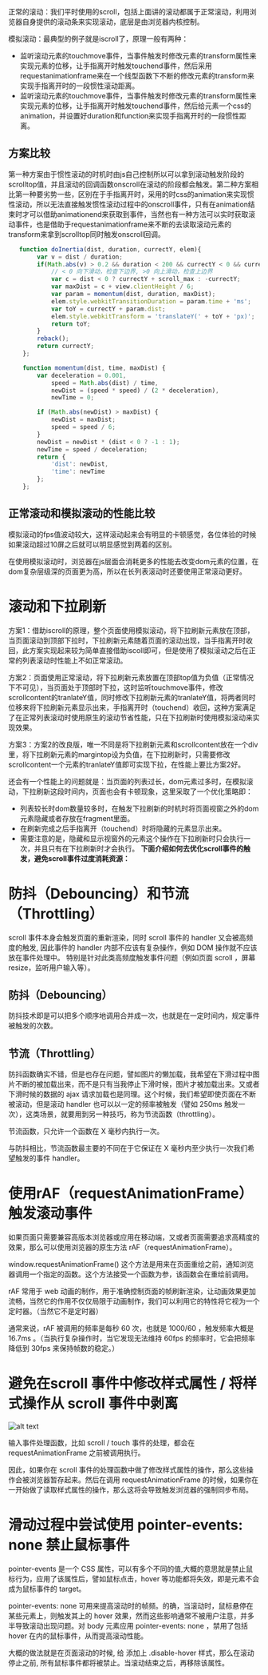 正常的滚动：我们平时使用的scroll，包括上面讲的滚动都属于正常滚动，利用浏览器自身提供的滚动条来实现滚动，底层是由浏览器内核控制。

模拟滚动：最典型的例子就是iscroll了，原理一般有两种：
+ 监听滚动元素的touchmove事件，当事件触发时修改元素的transform属性来实现元素的位移，让手指离开时触发touchend事件，然后采用requestanimationframe来在一个线型函数下不断的修改元素的transform来实现手指离开时的一段惯性滚动距离。
+ 监听滚动元素的touchmove事件，当事件触发时修改元素的transform属性来实现元素的位移，让手指离开时触发touchend事件，然后给元素一个css的animation，并设置好duration和function来实现手指离开时的一段惯性距离。
## 方案比较

第一种方案由于惯性滚动的时机时由js自己控制所以可以拿到滚动触发阶段的scrolltop值，并且滚动的回调函数onscroll在滚动的阶段都会触发。第二种方案相比第一种要劣势一些，区别在于手指离开时，采用的时css的animation来实现惯性滚动，所以无法直接触发惯性滚动过程中的onscroll事件，只有在animation结束时才可以借助animationend来获取到事件，当然也有一种方法可以实时获取滚动事件，也是借助于requestanimationframe来不断的去读取滚动元素的transform来拿到scrolltop同时触发onscroll回调。
```js
   function doInertia(dist, duration, currectY, elem){
        var v = dist / duration;
        if(Math.abs(v) > 0.2 && duration < 200 && currectY < 0 && currectY > -scroll_max){
            // < 0 向下滑动，检查下边界, >0 向上滑动，检查上边界
            var c = dist < 0 ? currectY + scroll_max : -currectY;
            var maxDist = c + view.clientHeight / 6;
            var param = momentum(dist, duration, maxDist);
            elem.style.webkitTransitionDuration = param.time + 'ms';
            var toY = currectY + param.dist;            
            elem.style.webkitTransform = 'translateY(' + toY + 'px)';
            return toY;
        }
        reback();
        return currectY;
    };

    function momentum(dist, time, maxDist) {
        var deceleration = 0.001,
            speed = Math.abs(dist) / time,
            newDist = (speed * speed) / (2 * deceleration),
            newTime = 0;

        if (Math.abs(newDist) > maxDist) {
            newDist = maxDist;
            speed = speed / 6;
        }
        newDist = newDist * (dist < 0 ? -1 : 1);
        newTime = speed / deceleration;
        return { 
            'dist': newDist, 
            'time': newTime 
        };
    };

```

## 正常滚动和模拟滚动的性能比较

模拟滚动的fps值波动较大，这样滚动起来会有明显的卡顿感觉，各位体验的时候如果滚动超过10屏之后就可以明显感觉到两着的区别。

在使用模拟滚动时，浏览器在js层面会消耗更多的性能去改变dom元素的位置，在dom复杂层级深的页面更为高，所以在长列表滚动时还要使用正常滚动更好。
# 滚动和下拉刷新

方案1：借助iscroll的原理，整个页面使用模拟滚动，将下拉刷新元素放在顶部，当页面滚动到顶部下拉时，下拉刷新元素随着页面的滚动出现，当手指离开时收回，此方案实现起来较为简单直接借助iscoll即可，但是使用了模拟滚动之后在正常的列表滚动时性能上不如正常滚动。

方案2：页面使用正常滚动，将下拉刷新元素放置在顶部top值为负值（正常情况下不可见），当页面处于顶部时下拉，这时监听touchmove事件，修改scrollcontent的tranlateY值，同时修改下拉刷新元素的tranlateY值，将两者同时位移来将下拉刷新元素显示出来，手指离开时（touchend）收回，这种方案满足了在正常列表滚动时使用原生的滚动节省性能，只在下拉刷新时使用模拟滚动来实现效果。

方案3：方案2的改良版，唯一不同是将下拉刷新元素和scrollcontent放在一个div里，将下拉刷新元素的margintop设为负值，在下拉刷新时，只需要修改scrollcontent一个元素的tranlateY值即可实现下拉，在性能上要比方案2好。

还会有一个性能上的问题就是：当页面的列表过长，dom元素过多时，在模拟滚动，下拉刷新这段时间内，页面也会有卡顿现象，这里采取了一个优化策略即：
+ 列表较长时dom数量较多时，在触发下拉刷新的时机时将页面视窗之外的dom元素隐藏或者存放在fragment里面。
+ 在刷新完成之后手指离开（touchend）时将隐藏的元素显示出来。
+ 需要注意的是，隐藏和显示视窗外的元素这个操作在下拉刷新时只会执行一次，并且只有在下拉刷新时才会执行。
__下面介绍如何去优化scroll事件的触发，避免scroll事件过度消耗资源：__

# 防抖（Debouncing）和节流（Throttling）

scroll 事件本身会触发页面的重新渲染，同时 scroll 事件的 handler 又会被高频度的触发, 因此事件的 handler 内部不应该有复杂操作，例如 DOM 操作就不应该放在事件处理中。
特别是针对此类高频度触发事件问题（例如页面 scroll ，屏幕 resize，监听用户输入等）。

## 防抖（Debouncing）

防抖技术即是可以把多个顺序地调用合并成一次，也就是在一定时间内，规定事件被触发的次数。

## 节流（Throttling）

防抖函数确实不错，但是也存在问题，譬如图片的懒加载，我希望在下滑过程中图片不断的被加载出来，而不是只有当我停止下滑时候，图片才被加载出来。又或者下滑时候的数据的 ajax 请求加载也是同理。这个时候，我们希望即使页面在不断被滚动，但是滚动 handler 也可以以一定的频率被触发（譬如 250ms 触发一次），这类场景，就要用到另一种技巧，称为节流函数（throttling）。

节流函数，只允许一个函数在 X 毫秒内执行一次。

与防抖相比，节流函数最主要的不同在于它保证在 X 毫秒内至少执行一次我们希望触发的事件 handler。
# 使用rAF（requestAnimationFrame）触发滚动事件

如果页面只需要兼容高版本浏览器或应用在移动端，又或者页面需要追求高精度的效果，那么可以使用浏览器的原生方法 rAF（requestAnimationFrame）。

window.requestAnimationFrame() 这个方法是用来在页面重绘之前，通知浏览器调用一个指定的函数。这个方法接受一个函数为参，该函数会在重绘前调用。

rAF 常用于 web 动画的制作，用于准确控制页面的帧刷新渲染，让动画效果更加流畅，当然它的作用不仅仅局限于动画制作，我们可以利用它的特性将它视为一个定时器。（当然它不是定时器）

通常来说，rAF 被调用的频率是每秒 60 次，也就是 1000/60 ，触发频率大概是 16.7ms 。（当执行复杂操作时，当它发现无法维持 60fps 的频率时，它会把频率降低到 30fps 来保持帧数的稳定。）
# 避免在scroll 事件中修改样式属性 / 将样式操作从 scroll 事件中剥离

![alt text](http://blog.zhangbing.club/images/201901/1.jpg)

输入事件处理函数，比如 scroll / touch 事件的处理，都会在 requestAnimationFrame 之前被调用执行。

因此，如果你在 scroll 事件的处理函数中做了修改样式属性的操作，那么这些操作会被浏览器暂存起来。然后在调用 requestAnimationFrame 的时候，如果你在一开始做了读取样式属性的操作，那么这将会导致触发浏览器的强制同步布局。

# 滑动过程中尝试使用 pointer-events: none 禁止鼠标事件

pointer-events 是一个 CSS 属性，可以有多个不同的值,大概的意思就是禁止鼠标行为，应用了该属性后，譬如鼠标点击，hover 等功能都将失效，即是元素不会成为鼠标事件的 target。

pointer-events: none 可用来提高滚动时的帧频。的确，当滚动时，鼠标悬停在某些元素上，则触发其上的 hover 效果，然而这些影响通常不被用户注意，并多半导致滚动出现问题。对 body 元素应用 pointer-events: none ，禁用了包括 hover 在内的鼠标事件，从而提高滚动性能。

大概的做法就是在页面滚动的时候, 给 添加上 .disable-hover 样式，那么在滚动停止之前, 所有鼠标事件都将被禁止。当滚动结束之后，再移除该属性。

